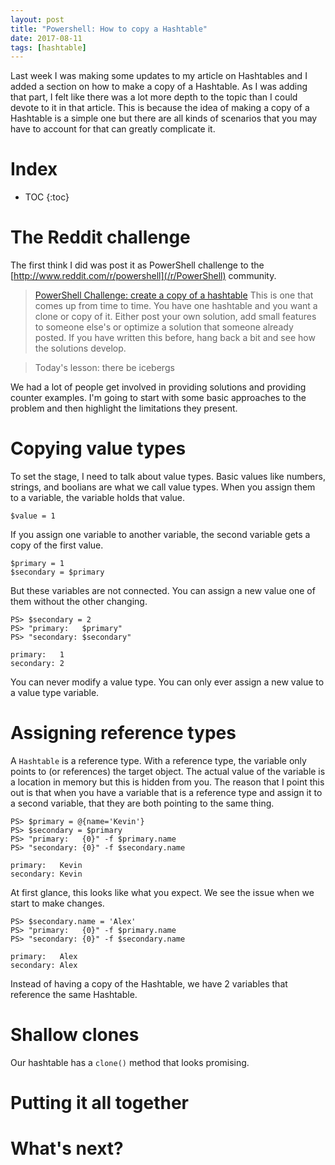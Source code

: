 ```yaml
---
layout: post
title: "Powershell: How to copy a Hashtable"
date: 2017-08-11
tags: [hashtable]
---
```


Last week I was making some updates to my article on Hashtables and I added a section on how to make a copy of a Hashtable. As I was adding that part, I felt like there was a lot more depth to the topic than I could devote to it in that article. This is because the idea of making a copy of a Hashtable is a simple one but there are all kinds of scenarios that you may have to account for that can greatly complicate it.

<!--more-->

# Index

* TOC
{:toc}

# The Reddit challenge

The first think I did was post it as PowerShell challenge to the [http://www.reddit.com/r/powershell](/r/PowerShell) community.

> [PowerShell Challenge: create a copy of a hashtable](https://www.reddit.com/r/PowerShell/comments/6rq03i/powershell_challenge_create_a_copy_of_a_hashtable/)
> This is one that comes up from time to time. You have one hashtable and you want a clone or copy of it. Either post your own solution, add small features to someone else's or optimize a solution that someone already posted. If you have written this before, hang back a bit and see how the solutions develop.

> Today's lesson: there be icebergs

We had a lot of people get involved in providing solutions and providing counter examples. I'm going to start with some basic approaches to the problem and then highlight the limitations they present.

# Copying value types

To set the stage, I need to talk about value types. Basic values like numbers, strings, and boolians are what we call value types. When you assign them to a variable, the variable holds that value.

    $value = 1

If you assign one variable to another variable, the second variable gets a copy of the first value.

    $primary = 1
    $secondary = $primary
    
But these variables are not connected. You can assign a new value one of them without the other changing.

    PS> $secondary = 2
    PS> "primary:   $primary"
    PS> "secondary: $secondary"

    primary:   1
    secondary: 2

You can never modify a value type. You can only ever assign a new value to a value type variable. 

# Assigning reference types

A `Hashtable` is a reference type. With a reference type, the variable only points to (or references) the target object. The actual value of the variable is a location in memory but this is hidden from you. The reason that I point this out is that when you have a variable that is a reference type and assign it to a second variable, that they are both pointing to the same thing.

    PS> $primary = @{name='Kevin'}
    PS> $secondary = $primary
    PS> "primary:   {0}" -f $primary.name
    PS> "secondary: {0}" -f $secondary.name

    primary:   Kevin
    secondary: Kevin

At first glance, this looks like what you expect. We see the issue when we start to make changes.

    PS> $secondary.name = 'Alex'
    PS> "primary:   {0}" -f $primary.name
    PS> "secondary: {0}" -f $secondary.name

    primary:   Alex
    secondary: Alex

Instead of having a copy of the Hashtable, we have 2 variables that reference the same Hashtable.

# Shallow clones

Our hashtable has a `clone()` method that looks promising. 

# Putting it all together


# What's next?


